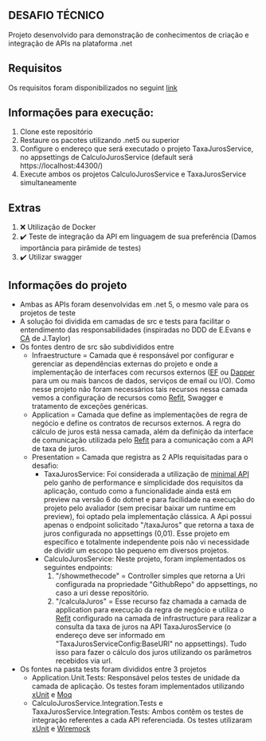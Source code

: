 ## DESAFIO TÉCNICO

Projeto desenvolvido para demonstração de conhecimentos de criação e integração de APIs na plataforma .net

## Requisitos

Os requisitos foram disponibilizados no seguint [link](https://drive.google.com/file/d/15NBGbmQO7FMnJDbR8Mm_QrJDSyw-5E5s/view)

## Informações para execução:

1. Clone este repositório 
2. Restaure os pacotes utilizando .net5 ou superior
3. Configure o endereço que será executado o projeto TaxaJurosService, no appsettings de CalculoJurosService (default será https://localhost:44300/)
4. Execute ambos os projetos CalculoJurosService e TaxaJurosService simultaneamente

## Extras

1. :x: Utilização de Docker
2. :heavy_check_mark: Teste de integração da API em linguagem de sua preferência (Damos
importância para pirâmide de testes)
3. :heavy_check_mark: Utilizar swagger

## Informações do projeto

* Ambas as APIs foram desenvolvidas em .net 5, o mesmo vale para os projetos de teste
* A solução foi dividida em camadas de src e tests para facilitar o entendimento das responsabilidades (inspiradas no DDD de E.Evans e [CA](https://github.com/jasontaylordev/CleanArchitecture) de J.Taylor)
* Os fontes dentro de src são subdivididos entre 
  * Infraestructure = Camada que é responsável por configurar e gerenciar as dependências externas do projeto e onde a implementação de interfaces com recursos externos ([EF](https://docs.microsoft.com/pt-br/ef/core/) ou [Dapper](https://github.com/DapperLib/Dapper) para um ou mais bancos de dados, serviços de email ou I/O). Como nesse projeto não foram necessários tais recursos nessa camada vemos a configuração de recursos como [Refit](https://github.com/reactiveui/refit), Swagger e tratamento de exceções genéricas.
  * Application = Camada que define as implementações de regra de negócio e define os contratos de recursos externos. A regra do cálculo de juros está nessa camada, além da definição da interface de comunicação utilizada pelo [Refit](https://github.com/reactiveui/refit) para a comunicação com a API de taxa de juros.
  * Presentation = Camada que registra as 2 APIs requisitadas para o desafio:
    * TaxaJurosService: Foi considerada a utilização de [minimal API](https://www.youtube.com/watch?v=enAskgcF0c0&ab_channel=dotNET) pelo ganho de performance e simplicidade dos requisitos da aplicação, contudo como a funcionalidade ainda está em preview na versão 6 do dotnet e para facilidade na execução do projeto pelo avaliador (sem precisar baixar um runtime em preview), foi optado pela implementação clássica. A Api possui apenas o endpoint solicitado "/taxaJuros" que retorna a taxa de juros configurada no appsettings (0,01). Esse projeto em específico e totalmente independente pois não vi necessidade de dividir um escopo tão pequeno em diversos projetos.
    * CalculoJurosService: Neste projeto, foram implementados os seguintes endpoints:
      1. "/showmethecode" =  Controller simples que retorna a Uri configurada na propriedade "GithubRepo" do appsettings, no caso a uri desse repositório.
      2. "/calculaJuros" = Esse recurso faz chamada a camada de application para execução da regra de negócio e utiliza o [Refit](https://github.com/reactiveui/refit) configurado na camada de infrastructure para realizar a consulta da taxa de juros na API TaxaJurosService (o endereço deve ser informado em "TaxaJurosServiceConfig:BaseURl" no appsettings). Tudo isso para fazer o cálculo dos juros utilizando os parâmetros recebidos via url.
* Os fontes na pasta tests foram divididos entre 3 projetos
  * Application.Unit.Tests: Responsável pelos testes de unidade da camada de aplicação. Os testes foram implementados utilizando [xUnit](https://xunit.net/) e [Moq](https://github.com/Moq/moq4/wiki/Quickstart)
  * CalculoJurosService.Integration.Tests e TaxaJurosService.Integration.Tests: Ambos contêm os testes de integração referentes a cada API referenciada. Os testes utilizaram [xUnit](https://xunit.net/) e [Wiremock](https://github.com/WireMock-Net/WireMock.Net)     


